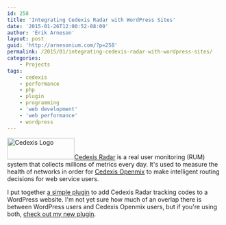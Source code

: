 ```yaml
---
id: 258
title: 'Integrating Cedexis Radar with WordPress Sites'
date: '2015-01-26T12:00:52-08:00'
author: 'Erik Arneson'
layout: post
guid: 'http://arnesonium.com/?p=258'
permalink: /2015/01/integrating-cedexis-radar-with-wordpress-sites/
categories:
    - Projects
tags:
    - cedexis
    - performance
    - php
    - plugin
    - programming
    - 'web development'
    - 'web performance'
    - wordpress
---
```


<a target="_blank" href="http://cedexis.com"><img src="http://arnesonium.com/wp-content/uploads/2015/01/logo-cedexis.png" alt="Cedexis Logo" width="157" height="50" class="alignright size-full wp-image-247" /></a><a href="http://www.cedexis.com/radar/" target="_blank">Cedexis Radar</a> is a real user monitoring (RUM) system that collects millions of metrics every day. It's used to measure the health of networks in order for <a href="http://www.cedexis.com/openmix/" target="_blank">Cedexis Openmix</a> to make intelligent routing decisions for web service users.

I put together <a href="http://arnesonium.com/cedexis-radar-tracking-for-wordpress/" title="Cedexis Radar Tracking for WordPress">a simple plugin</a> to add Cedexis Radar tracking codes to a WordPress website. I'm not yet sure how much of an overlap there is between WordPress users and Cedexis Openmix users, but if you're using both, <a href="http://arnesonium.com/cedexis-radar-tracking-for-wordpress/" title="Cedexis Radar Tracking for WordPress">check out my new plugin</a>.